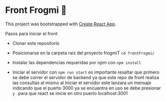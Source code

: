 # Front Frogmi 🐸 

This project was bootstrapped with [Create React App](https://github.com/facebook/create-react-app).

Pasos para iniciar el front 
* Clonar este repositorio

* Posicionarse en la carpeta raiz del proyecto frogmiT `cd frontFrogmi/`
  
* Instalar las dependencias requeridas por npm con `npm install`

* Iniciar el servidor con  `npm run start` es importante resaltar que primero se debe correr el servidor de backend ya que este repo de front realiza las consultas al mismo
  al iniciar el servidor este lanzara un mensaje indicando que el puerto 3000 ya se encuentra en uso se debe presionar `y ` para que react se inicie en otro puerto localhost:3001



